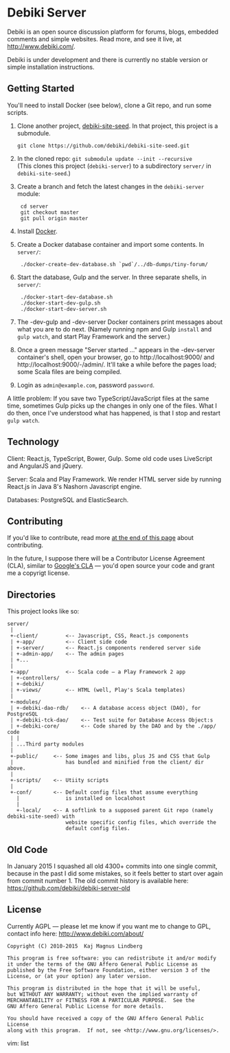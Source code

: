 Debiki Server
=============================

Debiki is an open source discussion platform for forums, blogs, embedded comments
and simple websites. Read more, and see it live, at http://www.debiki.com/.

Debiki is under development and there is currently no stable version or simple
installation instructions.


Getting Started
-----------------------------

You'll need to install Docker (see below), clone a Git repo, and run some scripts.

1. Clone another project, [debiki-site-seed](https://github.com/debiki/debiki-site-seed). In that project, this project is a submodule.

    `git clone https://github.com/debiki/debiki-site-seed.git`

2. In the cloned repo: `git submodule update --init --recursive`  
    (This clones this project (`debiki-server`) to a subdirectory `server/` in `debiki-site-seed`.)

3. Create a branch and fetch the latest changes in the `debiki-server` module:

        cd server
        git checkout master
        git pull origin master

4. Install [Docker](https://www.docker.com/).

5. Create a Docker database container and import some contents. In `server/`:

        ./docker-create-dev-database.sh `pwd`/../db-dumps/tiny-forum/


6. Start the database, Gulp and the server. In three separate shells, in `server/`:

        ./docker-start-dev-database.sh
        ./docker-start-dev-gulp.sh
        ./docker-start-dev-server.sh

7. The -dev-gulp and -dev-server Docker containers print messages about what you are to do next.
(Namely running npm and Gulp `install` and `gulp watch`, and start Play Framework and the server.)

8. Once a green message "Server started ..." appears in the -dev-server
   container's shell, open your browser, go to http://localhost:9000/ and
   http://localhost:9000/-/admin/. It'll take a while before the pages load;
   some Scala files are being compiled.

9. Login as `admin@example.com`, password `password`.


A little problem: If you save two TypeScript/JavaScript files at the same time,
sometimes Gulp picks up the changes in only one of the files. What I do then,
once I've understood what has happened, is that I stop and restart `gulp
watch`.


Technology
-----------------------------

Client: React.js, TypeScript, Bower, Gulp. Some old code uses LiveScript and
AngularJS and jQuery.

Server: Scala and Play Framework. We render HTML server side by running
React.js in Java 8's Nashorn Javascript engine.

Databases: PostgreSQL and ElasticSearch.


Contributing
-----------------------------

If you'd like to contribute, read more
[at the end of this page](http://www.debiki.com/-81n25/source-code) about contributing.

In the future, I suppose there will be a Contributor License Agreement (CLA), similar to
[Google's CLA](https://developers.google.com/open-source/cla/individual) — you'd open
source your code and grant me a copyrigt license.


Directories
-----------------------------

This project looks like so:


    server/
     |
     +-client/         <-- Javascript, CSS, React.js components
     | +-app/          <-- Client side code
     | +-server/       <-- React.js components rendered server side
     | +-admin-app/    <-- The admin pages
     | +...
     |
     +-app/            <-- Scala code — a Play Framework 2 app
     | +-controllers/
     | +-debiki/
     | +-views/        <-- HTML (well, Play's Scala templates)
     |
     +-modules/
     | +-debiki-dao-rdb/    <-- A database access object (DAO), for PostgreSQL
     | +-debiki-tck-dao/    <-- Test suite for Database Access Object:s
     | +-debiki-core/       <-- Code shared by the DAO and by the ./app/ code
     | |
     | ...Third party modules
     |
     +-public/     <-- Some images and libs, plus JS and CSS that Gulp
     |                 has bundled and minified from the client/ dir above.
     |
     +-scripts/    <-- Utiity scripts
     |
     +-conf/       <-- Default config files that assume everything
       |               is installed on localohost
       |
       +-local/    <-- A softlink to a supposed parent Git repo (namely debiki-site-seed) with
                       website specific config files, which override the
                       default config files.

Old Code
-----------------------------

In January 2015 I squashed all old 4300+ commits into one single commit,
because in the past I did some mistakes, so it feels better to start over again
from commit number 1. The old commit history is available here:
https://github.com/debiki/debiki-server-old


License
-----------------------------

Currently AGPL — please let me know if you want me to change to GPL, contact info here: http://www.debiki.com/about/


    Copyright (C) 2010-2015  Kaj Magnus Lindberg

    This program is free software: you can redistribute it and/or modify
    it under the terms of the GNU Affero General Public License as
    published by the Free Software Foundation, either version 3 of the
    License, or (at your option) any later version.

    This program is distributed in the hope that it will be useful,
    but WITHOUT ANY WARRANTY; without even the implied warranty of
    MERCHANTABILITY or FITNESS FOR A PARTICULAR PURPOSE.  See the
    GNU Affero General Public License for more details.

    You should have received a copy of the GNU Affero General Public License
    along with this program.  If not, see <http://www.gnu.org/licenses/>.


vim: list
